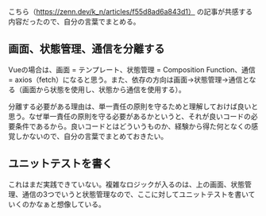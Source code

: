 こちら（https://zenn.dev/k_n/articles/f55d8ad6a843d1） の記事が共感する内容だったので、自分の言葉でまとめる。

## 画面、状態管理、通信を分離する

Vueの場合は、画面 = テンプレート、状態管理 = Composition Function、通信 = axios（fetch）になると思う。また、依存の方向は画面→状態管理→通信となる（画面から状態を使用し、状態から通信を使用する）。

分離する必要がある理由は、単一責任の原則を守るためと理解しておけば良いと思う。なぜ単一責任の原則を守る必要があるかというと、それが良いコードの必要条件であるから。良いコードとはどういうものか、経験から得た何となくの感覚しかないので、自分の言葉でまとめておきたい。

## ユニットテストを書く

これはまだ実践できていない。複雑なロジックが入るのは、上の画面、状態管理、通信の3つでいうと状態管理なので、ここに対してユニットテストを書いていくのかなぁと想像している。